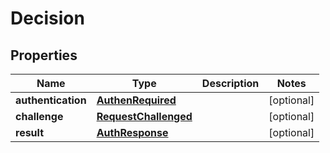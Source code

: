 

# Decision

## Properties

Name | Type | Description | Notes
------------ | ------------- | ------------- | -------------
**authentication** | [**AuthenRequired**](AuthenRequired.md) |  |  [optional]
**challenge** | [**RequestChallenged**](RequestChallenged.md) |  |  [optional]
**result** | [**AuthResponse**](AuthResponse.md) |  |  [optional]



